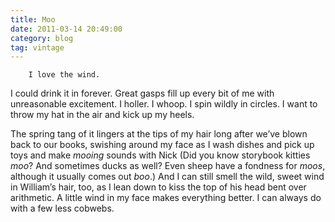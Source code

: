 ```yaml
---
title: Moo
date: 2011-03-14 20:49:00
category: blog
tag: vintage
---
```

        I love the wind.

I could drink it in forever. Great gasps fill up every bit of me with unreasonable excitement. I holler. I whoop. I spin wildly in circles. I want to throw my hat in the air and kick up my heels.

The spring tang of it lingers at the tips of my hair long after we’ve blown back to our books, swishing around my face as I wash dishes and pick up toys and make _mooing_ sounds with Nick (Did you know storybook kitties _moo_? And sometimes ducks as well? Even sheep have a fondness for _moos_, although it usually comes out _boo_.) And I can still smell the wild, sweet wind in William’s hair, too, as I lean down to kiss the top of his head bent over arithmetic. A little wind in my face makes everything better. I can always do with a few less cobwebs.